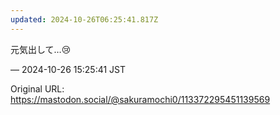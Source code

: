 ```yaml
---
updated: 2024-10-26T06:25:41.817Z
---
```


<p>元気出して…😢</p>

&mdash; 2024-10-26 15:25:41 JST

Original URL: https://mastodon.social/@sakuramochi0/113372295451139569
